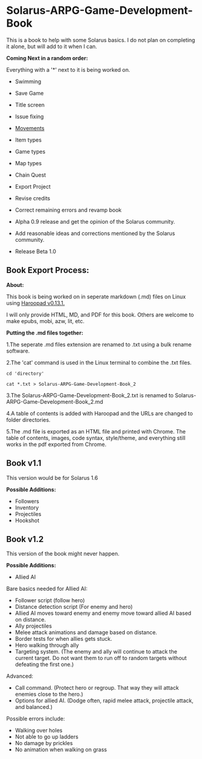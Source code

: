 # Solarus-ARPG-Game-Development-Book
This is a book to help with some Solarus basics. I do not plan on completing it alone, but will add to it when I can.

**Coming Next in a random order:**

Everything with a '*' next to it is being worked on.

- Swimming

- Save Game

- Title screen

- Issue fixing

- [Movements](https://github.com/Zefk/Solarus-ARPG-Game-Development-Book_2/issues/6)

- Item types

- Game types

- Map types

- Chain Quest

- Export Project

- Revise credits

- Correct remaining errors and revamp book

- Alpha 0.9 release and get the opinion of the Solarus community.

- Add reasonable ideas and corrections mentioned by the Solarus community.

- Release Beta 1.0

## Book Export Process:

**About:**

This book is being worked on in seperate markdown (.md) files on Linux using [Haroopad v0.13.1.](http://pad.haroopress.com/user.html)

I will only provide HTML, MD, and PDF for this book. Others are welcome to make epubs, mobi, azw, lit, etc.

**Putting the .md files together:**

1.The seperate .md files extension are renamed to .txt using a bulk rename software. 

2.The 'cat' command is used in the Linux terminal to combine the .txt files.

`cd 'directory'`

`cat *.txt > Solarus-ARPG-Game-Development-Book_2`

3.The Solarus-ARPG-Game-Development-Book_2.txt is renamed to Solarus-ARPG-Game-Development-Book_2.md

4.A table of contents is added with Haroopad and the URLs are changed to folder directories.

5.The .md file is exported as an HTML file and printed with Chrome. The table of contents, images, code syntax, style/theme, and everything still works in the pdf exported from Chrome.


## Book v1.1

This version would be for Solarus 1.6

**Possible Additions:**
- Followers
- Inventory
- Projectiles
- Hookshot

## Book v1.2

This version of the book might never happen.

**Possible Additions:**
- Allied AI

Bare basics needed for Allied AI:
- Follower script (follow hero)
- Distance detection script (For enemy and hero)
- Allied AI moves toward enemy and enemy move toward allied AI based on distance.
- Ally projectiles
- Melee attack animations and damage based on distance.
- Border tests for when allies gets stuck.
- Hero walking through ally
- Targeting system. (The enemy and ally will continue to attack the current target. Do not want them to run off to random targets without defeating the first one.)

Advanced:
- Call command. (Protect hero or regroup. That way they will attack enemies close to the hero.)
- Options for allied AI. (Dodge often, rapid melee attack, projectile attack, and balanced.)

Possible errors include:
- Walking over holes
- Not able to go up ladders
- No damage by prickles
- No animation when walking on grass
